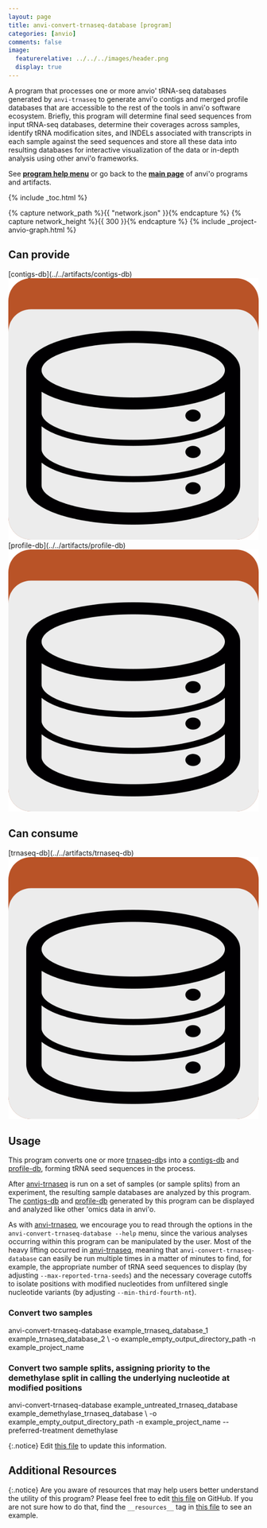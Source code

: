 ```yaml
---
layout: page
title: anvi-convert-trnaseq-database [program]
categories: [anvio]
comments: false
image:
  featurerelative: ../../../images/header.png
  display: true
---
```


A program that processes one or more anvio&#x27; tRNA-seq databases generated by `anvi-trnaseq` to generate anvi&#x27;o contigs and merged profile databases that are accessible to the rest of the tools in anvi&#x27;o software ecosystem. Briefly, this program will determine final seed sequences from input tRNA-seq databases, determine their coverages across samples, identify tRNA modification sites, and INDELs associated with transcripts in each sample against the seed sequences and store all these data into resulting databases for interactive visualization of the data or in-depth analysis using other anvi&#x27;o frameworks.

See **[program help menu](../../../../vignette#anvi-convert-trnaseq-database)** or go back to the **[main page](../../)** of anvi'o programs and artifacts.


{% include _toc.html %}
<div id="svg" class="subnetwork"></div>
{% capture network_path %}{{ "network.json" }}{% endcapture %}
{% capture network_height %}{{ 300 }}{% endcapture %}
{% include _project-anvio-graph.html %}


## Can provide

<p style="text-align: left" markdown="1"><span class="artifact-p">[contigs-db](../../artifacts/contigs-db) <img src="../../images/icons/DB.png" class="artifact-icon-mini" /></span> <span class="artifact-p">[profile-db](../../artifacts/profile-db) <img src="../../images/icons/DB.png" class="artifact-icon-mini" /></span></p>

## Can consume

<p style="text-align: left" markdown="1"><span class="artifact-r">[trnaseq-db](../../artifacts/trnaseq-db) <img src="../../images/icons/DB.png" class="artifact-icon-mini" /></span></p>

## Usage


This program converts one or more <span class="artifact-n">[trnaseq-db](/software/anvio/help/7/artifacts/trnaseq-db)</span>s into a <span class="artifact-n">[contigs-db](/software/anvio/help/7/artifacts/contigs-db)</span> and <span class="artifact-n">[profile-db](/software/anvio/help/7/artifacts/profile-db)</span>, forming tRNA seed sequences in the process.

After <span class="artifact-n">[anvi-trnaseq](/software/anvio/help/7/programs/anvi-trnaseq)</span> is run on a set of samples (or sample splits) from an experiment, the resulting sample databases are analyzed by this program. The <span class="artifact-n">[contigs-db](/software/anvio/help/7/artifacts/contigs-db)</span> and <span class="artifact-n">[profile-db](/software/anvio/help/7/artifacts/profile-db)</span> generated by this program can be displayed and analyzed like other 'omics data in anvi'o.

As with <span class="artifact-n">[anvi-trnaseq](/software/anvio/help/7/programs/anvi-trnaseq)</span>, we encourage you to read through the options in the `anvi-convert-trnaseq-database --help` menu, since the various analyses occurring within this program can be manipulated by the user. Most of the heavy lifting occurred in <span class="artifact-n">[anvi-trnaseq](/software/anvio/help/7/programs/anvi-trnaseq)</span>, meaning that `anvi-convert-trnaseq-database` can easily be run multiple times in a matter of minutes to find, for example, the appropriate number of tRNA seed sequences to display (by adjusting `--max-reported-trna-seeds`) and the necessary coverage cutoffs to isolate positions with modified nucleotides from unfiltered single nucleotide variants (by adjusting `--min-third-fourth-nt`).


### Convert two samples

<div class="codeblock" markdown="1">
anvi&#45;convert&#45;trnaseq&#45;database example_trnaseq_database_1 example_trnaseq_database_2 \
                              &#45;o example_empty_output_directory_path
                              &#45;n example_project_name
</div>

### Convert two sample splits, assigning priority to the demethylase split in calling the underlying nucleotide at modified positions

<div class="codeblock" markdown="1">
anvi&#45;convert&#45;trnaseq&#45;database example_untreated_trnaseq_database example_demethylase_trnaseq_database \
                              &#45;o example_empty_output_directory_path
                              &#45;n example_project_name
                              &#45;&#45;preferred&#45;treatment demethylase
</div>


{:.notice}
Edit [this file](https://github.com/merenlab/anvio/tree/master/anvio/docs/programs/anvi-convert-trnaseq-database.md) to update this information.


## Additional Resources



{:.notice}
Are you aware of resources that may help users better understand the utility of this program? Please feel free to edit [this file](https://github.com/merenlab/anvio/tree/master/bin/anvi-convert-trnaseq-database) on GitHub. If you are not sure how to do that, find the `__resources__` tag in [this file](https://github.com/merenlab/anvio/blob/master/bin/anvi-interactive) to see an example.
